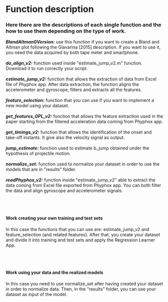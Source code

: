 # Function description
### Here there are the descriptions of each single function and the how to use them depending on the type of work.
***BlandAltmanGVersion:*** use this function if you want to create a Bland and Altman plot following the Giavarina [2015] description. If you want to use it, you need the data acquired by both tape meter and smartphone. <br /><br />
***do_align_v2:*** function used inside "estimate_jump_v2.m" function. Download it to run correctly your script.<br /><br />
***estimate_jump_v2:*** function that allows the extraction of data from Excel file of Phyphox app. After data extraction, the function aligns the accelerometer and gyroscope, filters and extracts all the features.<br /><br />
***feature_selection:*** function that you can use if you want to implement a new model using your dataset.<br /><br />
***get_features_GPL_v2:*** function that allows the feature extraction used in the paper starting from the filtered acceleration data coming from Phyphox app. <br /><br />
***get_timings_v2:*** function that allows the identification of the onset and take-off instants. It give also the velocity signal as output. <br /><br />
***jump_estimate:*** function used to estimate b_jump obtained under the hypothesis of projectile motion. <br /><br />
***normalize_set:*** function used to normalize your dataset in order to use the models that are in "results" folder. <br /><br />
***readPhyphox_v2:*** function inside "estimate_jump_v2" able to extract the data coming from Excel file exported from Phyphox app. You can both filter the data and align gyroscope and accelerometer signals.<br /><br /><br /><br />


#### Work creating your own training and test sets
In this case the functions that you can use are: estimate_jump_v2 and feature_selection (and related features). After that, you create your dataset and divide it into training and test sets and apply the Regression Learner App.<br /><br /><br /><br />

#### Work using your data and the realized models
In this case you need to use normalize_set after having created your dataset in order to normalize data. Then, in the "results" folder, you can use your dataset as input of the model.
